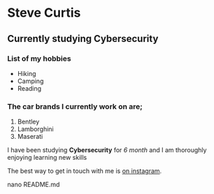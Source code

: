# Steve Curtis

## Currently studying Cybersecurity

### List of my hobbies
- Hiking
- Camping
- Reading

### The car brands I currently work on are;
1. Bentley
2. Lamborghini
3. Maserati

I have been studying **Cybersecurity** for *6 month* and I am thoroughly enjoying learning new skills

The best way to get in touch with me is [on instagram](https://www.instagram.com/napolean_the_van).

nano README.md 
